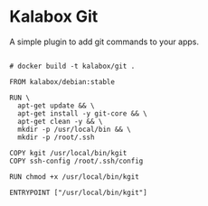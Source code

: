Kalabox Git
===================

A simple plugin to add git commands to your apps.

```

# docker build -t kalabox/git .

FROM kalabox/debian:stable

RUN \
  apt-get update && \
  apt-get install -y git-core && \
  apt-get clean -y && \
  mkdir -p /usr/local/bin && \
  mkdir -p /root/.ssh

COPY kgit /usr/local/bin/kgit
COPY ssh-config /root/.ssh/config

RUN chmod +x /usr/local/bin/kgit

ENTRYPOINT ["/usr/local/bin/kgit"]


```
